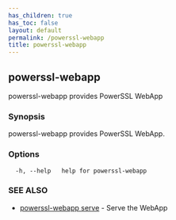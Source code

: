 ```yaml
---
has_children: true
has_toc: false
layout: default
permalink: /powerssl-webapp
title: powerssl-webapp
---
```

## powerssl-webapp

powerssl-webapp provides PowerSSL WebApp

### Synopsis

powerssl-webapp provides PowerSSL WebApp.

### Options

```
  -h, --help   help for powerssl-webapp
```

### SEE ALSO

* [powerssl-webapp serve](/powerssl-webapp/serve)	 - Serve the WebApp
